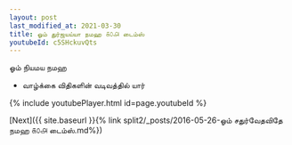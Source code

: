 ```yaml
---
layout: post
last_modified_at: 2021-03-30
title: ஓம் துர்ஜயய்யா நமஹ ௧௦௮ டைம்ஸ்
youtubeId: c5SHckuvQts
---
```

 
 
 ஓம் நியமய நமஹ  
 
 -  வாழ்க்கை விதிகளின் வடிவத்தில் யார் 
 
  
 
  
 
 
 
 
 
 


{% include youtubePlayer.html id=page.youtubeId %}
 
[Next]({{ site.baseurl }}{% link  split2/_posts/2016-05-26-ஓம் சதுர்வேதவிதே நமஹ ௧௦௮ டைம்ஸ்.md%})
 
